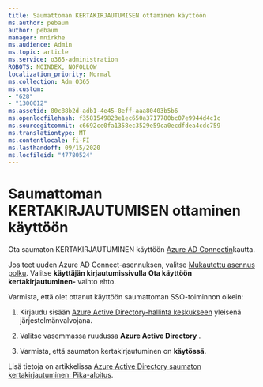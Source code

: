 ```yaml
---
title: Saumattoman KERTAKIRJAUTUMISEN ottaminen käyttöön
ms.author: pebaum
author: pebaum
manager: mnirkhe
ms.audience: Admin
ms.topic: article
ms.service: o365-administration
ROBOTS: NOINDEX, NOFOLLOW
localization_priority: Normal
ms.collection: Adm_O365
ms.custom:
- "628"
- "1300012"
ms.assetid: 80c88b2d-adb1-4e45-8eff-aaa80403b5b6
ms.openlocfilehash: f3581549823e1ec650a3717780bc07e9944d4c1c
ms.sourcegitcommit: c6692ce0fa1358ec3529e59ca0ecdfdea4cdc759
ms.translationtype: MT
ms.contentlocale: fi-FI
ms.lasthandoff: 09/15/2020
ms.locfileid: "47780524"
---
```

# <a name="how-to-enable-seamless-sso"></a>Saumattoman KERTAKIRJAUTUMISEN ottaminen käyttöön

Ota saumaton KERTAKIRJAUTUMINEN käyttöön [Azure AD Connectin](https://docs.microsoft.com/azure/active-directory/connect/active-directory-aadconnect)kautta.
  
Jos teet uuden Azure AD Connect-asennuksen, valitse [Mukautettu asennus polku](https://docs.microsoft.com/azure/active-directory/connect/active-directory-aadconnect-get-started-custom). Valitse **käyttäjän kirjautumissivulla** **Ota käyttöön kertakirjautuminen-** vaihto ehto.
  
Varmista, että olet ottanut käyttöön saumattoman SSO-toiminnon oikein:
  
1. Kirjaudu sisään [Azure Active Directory-hallinta keskukseen](https://aad.portal.azure.com) yleisenä järjestelmänvalvojana.

2. Valitse vasemmassa ruudussa **Azure Active Directory** .

3. Varmista, että saumaton kertakirjautuminen on **käytössä**.

Lisä tietoja on artikkelissa [Azure Active Directory saumaton kertakirjautuminen: Pika-aloitus](https://docs.microsoft.com/azure/active-directory/connect/active-directory-aadconnect-sso-quick-start).
  
